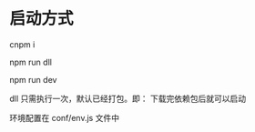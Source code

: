 # 启动方式
cnpm i 

npm run dll 

npm run dev 

dll 只需执行一次，默认已经打包。即： 下载完依赖包后就可以启动

环境配置在 conf/env.js 文件中
